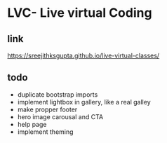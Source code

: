 # LVC- Live virtual Coding

## link
https://sreejithksgupta.github.io/live-virtual-classes/

## todo
- duplicate bootstrap imports
- implement lightbox in gallery, like a real galley
- make propper footer
- hero image carousal and CTA
- help page
- implement theming